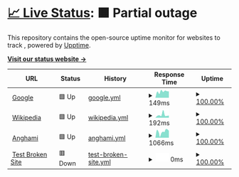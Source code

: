 # [📈 Live Status](<[https://Pradumnasaraf.github.io/Monitoring](https://ajinghami.github.io/uptime/)>): <!--live status--> **🟧 Partial outage**

This repository contains the open-source uptime monitor for websites to track , powered by [Upptime](https://github.com/upptime/upptime).

[**Visit our status website →**](https://ajinghami.github.io/uptime/)

<!--start: status pages-->
<!-- This summary is generated by Upptime (https://github.com/upptime/upptime) -->
<!-- Do not edit this manually, your changes will be overwritten -->
<!-- prettier-ignore -->
| URL | Status | History | Response Time | Uptime |
| --- | ------ | ------- | ------------- | ------ |
| <img alt="" src="https://icons.duckduckgo.com/ip3/www.google.com.ico" height="13"> [Google](https://www.google.com) | 🟩 Up | [google.yml](https://github.com/ajinghami/uptime/commits/HEAD/history/google.yml) | <details><summary><img alt="Response time graph" src="./graphs/google/response-time-week.png" height="20"> 149ms</summary><br><a href="https://ajinghami.github.io/uptime/history/google"><img alt="Response time 107" src="https://img.shields.io/endpoint?url=https%3A%2F%2Fraw.githubusercontent.com%2Fajinghami%2Fuptime%2FHEAD%2Fapi%2Fgoogle%2Fresponse-time.json"></a><br><a href="https://ajinghami.github.io/uptime/history/google"><img alt="24-hour response time 460" src="https://img.shields.io/endpoint?url=https%3A%2F%2Fraw.githubusercontent.com%2Fajinghami%2Fuptime%2FHEAD%2Fapi%2Fgoogle%2Fresponse-time-day.json"></a><br><a href="https://ajinghami.github.io/uptime/history/google"><img alt="7-day response time 149" src="https://img.shields.io/endpoint?url=https%3A%2F%2Fraw.githubusercontent.com%2Fajinghami%2Fuptime%2FHEAD%2Fapi%2Fgoogle%2Fresponse-time-week.json"></a><br><a href="https://ajinghami.github.io/uptime/history/google"><img alt="30-day response time 115" src="https://img.shields.io/endpoint?url=https%3A%2F%2Fraw.githubusercontent.com%2Fajinghami%2Fuptime%2FHEAD%2Fapi%2Fgoogle%2Fresponse-time-month.json"></a><br><a href="https://ajinghami.github.io/uptime/history/google"><img alt="1-year response time 106" src="https://img.shields.io/endpoint?url=https%3A%2F%2Fraw.githubusercontent.com%2Fajinghami%2Fuptime%2FHEAD%2Fapi%2Fgoogle%2Fresponse-time-year.json"></a></details> | <details><summary><a href="https://ajinghami.github.io/uptime/history/google">100.00%</a></summary><a href="https://ajinghami.github.io/uptime/history/google"><img alt="All-time uptime 100.00%" src="https://img.shields.io/endpoint?url=https%3A%2F%2Fraw.githubusercontent.com%2Fajinghami%2Fuptime%2FHEAD%2Fapi%2Fgoogle%2Fuptime.json"></a><br><a href="https://ajinghami.github.io/uptime/history/google"><img alt="24-hour uptime 100.00%" src="https://img.shields.io/endpoint?url=https%3A%2F%2Fraw.githubusercontent.com%2Fajinghami%2Fuptime%2FHEAD%2Fapi%2Fgoogle%2Fuptime-day.json"></a><br><a href="https://ajinghami.github.io/uptime/history/google"><img alt="7-day uptime 100.00%" src="https://img.shields.io/endpoint?url=https%3A%2F%2Fraw.githubusercontent.com%2Fajinghami%2Fuptime%2FHEAD%2Fapi%2Fgoogle%2Fuptime-week.json"></a><br><a href="https://ajinghami.github.io/uptime/history/google"><img alt="30-day uptime 100.00%" src="https://img.shields.io/endpoint?url=https%3A%2F%2Fraw.githubusercontent.com%2Fajinghami%2Fuptime%2FHEAD%2Fapi%2Fgoogle%2Fuptime-month.json"></a><br><a href="https://ajinghami.github.io/uptime/history/google"><img alt="1-year uptime 100.00%" src="https://img.shields.io/endpoint?url=https%3A%2F%2Fraw.githubusercontent.com%2Fajinghami%2Fuptime%2FHEAD%2Fapi%2Fgoogle%2Fuptime-year.json"></a></details>
| <img alt="" src="https://icons.duckduckgo.com/ip3/en.wikipedia.org.ico" height="13"> [Wikipedia](https://en.wikipedia.org) | 🟩 Up | [wikipedia.yml](https://github.com/ajinghami/uptime/commits/HEAD/history/wikipedia.yml) | <details><summary><img alt="Response time graph" src="./graphs/wikipedia/response-time-week.png" height="20"> 192ms</summary><br><a href="https://ajinghami.github.io/uptime/history/wikipedia"><img alt="Response time 229" src="https://img.shields.io/endpoint?url=https%3A%2F%2Fraw.githubusercontent.com%2Fajinghami%2Fuptime%2FHEAD%2Fapi%2Fwikipedia%2Fresponse-time.json"></a><br><a href="https://ajinghami.github.io/uptime/history/wikipedia"><img alt="24-hour response time 195" src="https://img.shields.io/endpoint?url=https%3A%2F%2Fraw.githubusercontent.com%2Fajinghami%2Fuptime%2FHEAD%2Fapi%2Fwikipedia%2Fresponse-time-day.json"></a><br><a href="https://ajinghami.github.io/uptime/history/wikipedia"><img alt="7-day response time 192" src="https://img.shields.io/endpoint?url=https%3A%2F%2Fraw.githubusercontent.com%2Fajinghami%2Fuptime%2FHEAD%2Fapi%2Fwikipedia%2Fresponse-time-week.json"></a><br><a href="https://ajinghami.github.io/uptime/history/wikipedia"><img alt="30-day response time 218" src="https://img.shields.io/endpoint?url=https%3A%2F%2Fraw.githubusercontent.com%2Fajinghami%2Fuptime%2FHEAD%2Fapi%2Fwikipedia%2Fresponse-time-month.json"></a><br><a href="https://ajinghami.github.io/uptime/history/wikipedia"><img alt="1-year response time 228" src="https://img.shields.io/endpoint?url=https%3A%2F%2Fraw.githubusercontent.com%2Fajinghami%2Fuptime%2FHEAD%2Fapi%2Fwikipedia%2Fresponse-time-year.json"></a></details> | <details><summary><a href="https://ajinghami.github.io/uptime/history/wikipedia">100.00%</a></summary><a href="https://ajinghami.github.io/uptime/history/wikipedia"><img alt="All-time uptime 100.00%" src="https://img.shields.io/endpoint?url=https%3A%2F%2Fraw.githubusercontent.com%2Fajinghami%2Fuptime%2FHEAD%2Fapi%2Fwikipedia%2Fuptime.json"></a><br><a href="https://ajinghami.github.io/uptime/history/wikipedia"><img alt="24-hour uptime 100.00%" src="https://img.shields.io/endpoint?url=https%3A%2F%2Fraw.githubusercontent.com%2Fajinghami%2Fuptime%2FHEAD%2Fapi%2Fwikipedia%2Fuptime-day.json"></a><br><a href="https://ajinghami.github.io/uptime/history/wikipedia"><img alt="7-day uptime 100.00%" src="https://img.shields.io/endpoint?url=https%3A%2F%2Fraw.githubusercontent.com%2Fajinghami%2Fuptime%2FHEAD%2Fapi%2Fwikipedia%2Fuptime-week.json"></a><br><a href="https://ajinghami.github.io/uptime/history/wikipedia"><img alt="30-day uptime 99.96%" src="https://img.shields.io/endpoint?url=https%3A%2F%2Fraw.githubusercontent.com%2Fajinghami%2Fuptime%2FHEAD%2Fapi%2Fwikipedia%2Fuptime-month.json"></a><br><a href="https://ajinghami.github.io/uptime/history/wikipedia"><img alt="1-year uptime 99.99%" src="https://img.shields.io/endpoint?url=https%3A%2F%2Fraw.githubusercontent.com%2Fajinghami%2Fuptime%2FHEAD%2Fapi%2Fwikipedia%2Fuptime-year.json"></a></details>
| <img alt="" src="https://icons.duckduckgo.com/ip3/anghami.com.ico" height="13"> [Anghami](https://anghami.com) | 🟩 Up | [anghami.yml](https://github.com/ajinghami/uptime/commits/HEAD/history/anghami.yml) | <details><summary><img alt="Response time graph" src="./graphs/anghami/response-time-week.png" height="20"> 1066ms</summary><br><a href="https://ajinghami.github.io/uptime/history/anghami"><img alt="Response time 1128" src="https://img.shields.io/endpoint?url=https%3A%2F%2Fraw.githubusercontent.com%2Fajinghami%2Fuptime%2FHEAD%2Fapi%2Fanghami%2Fresponse-time.json"></a><br><a href="https://ajinghami.github.io/uptime/history/anghami"><img alt="24-hour response time 1277" src="https://img.shields.io/endpoint?url=https%3A%2F%2Fraw.githubusercontent.com%2Fajinghami%2Fuptime%2FHEAD%2Fapi%2Fanghami%2Fresponse-time-day.json"></a><br><a href="https://ajinghami.github.io/uptime/history/anghami"><img alt="7-day response time 1066" src="https://img.shields.io/endpoint?url=https%3A%2F%2Fraw.githubusercontent.com%2Fajinghami%2Fuptime%2FHEAD%2Fapi%2Fanghami%2Fresponse-time-week.json"></a><br><a href="https://ajinghami.github.io/uptime/history/anghami"><img alt="30-day response time 1096" src="https://img.shields.io/endpoint?url=https%3A%2F%2Fraw.githubusercontent.com%2Fajinghami%2Fuptime%2FHEAD%2Fapi%2Fanghami%2Fresponse-time-month.json"></a><br><a href="https://ajinghami.github.io/uptime/history/anghami"><img alt="1-year response time 1127" src="https://img.shields.io/endpoint?url=https%3A%2F%2Fraw.githubusercontent.com%2Fajinghami%2Fuptime%2FHEAD%2Fapi%2Fanghami%2Fresponse-time-year.json"></a></details> | <details><summary><a href="https://ajinghami.github.io/uptime/history/anghami">100.00%</a></summary><a href="https://ajinghami.github.io/uptime/history/anghami"><img alt="All-time uptime 99.99%" src="https://img.shields.io/endpoint?url=https%3A%2F%2Fraw.githubusercontent.com%2Fajinghami%2Fuptime%2FHEAD%2Fapi%2Fanghami%2Fuptime.json"></a><br><a href="https://ajinghami.github.io/uptime/history/anghami"><img alt="24-hour uptime 100.00%" src="https://img.shields.io/endpoint?url=https%3A%2F%2Fraw.githubusercontent.com%2Fajinghami%2Fuptime%2FHEAD%2Fapi%2Fanghami%2Fuptime-day.json"></a><br><a href="https://ajinghami.github.io/uptime/history/anghami"><img alt="7-day uptime 100.00%" src="https://img.shields.io/endpoint?url=https%3A%2F%2Fraw.githubusercontent.com%2Fajinghami%2Fuptime%2FHEAD%2Fapi%2Fanghami%2Fuptime-week.json"></a><br><a href="https://ajinghami.github.io/uptime/history/anghami"><img alt="30-day uptime 100.00%" src="https://img.shields.io/endpoint?url=https%3A%2F%2Fraw.githubusercontent.com%2Fajinghami%2Fuptime%2FHEAD%2Fapi%2Fanghami%2Fuptime-month.json"></a><br><a href="https://ajinghami.github.io/uptime/history/anghami"><img alt="1-year uptime 99.95%" src="https://img.shields.io/endpoint?url=https%3A%2F%2Fraw.githubusercontent.com%2Fajinghami%2Fuptime%2FHEAD%2Fapi%2Fanghami%2Fuptime-year.json"></a></details>
| <img alt="" src="https://icons.duckduckgo.com/ip3/thissitedoesnotexist.koj.co.ico" height="13"> [Test Broken Site](https://thissitedoesnotexist.koj.co) | 🟥 Down | [test-broken-site.yml](https://github.com/ajinghami/uptime/commits/HEAD/history/test-broken-site.yml) | <details><summary><img alt="Response time graph" src="./graphs/test-broken-site/response-time-week.png" height="20"> 0ms</summary><br><a href="https://ajinghami.github.io/uptime/history/test-broken-site"><img alt="Response time 0" src="https://img.shields.io/endpoint?url=https%3A%2F%2Fraw.githubusercontent.com%2Fajinghami%2Fuptime%2FHEAD%2Fapi%2Ftest-broken-site%2Fresponse-time.json"></a><br><a href="https://ajinghami.github.io/uptime/history/test-broken-site"><img alt="24-hour response time 0" src="https://img.shields.io/endpoint?url=https%3A%2F%2Fraw.githubusercontent.com%2Fajinghami%2Fuptime%2FHEAD%2Fapi%2Ftest-broken-site%2Fresponse-time-day.json"></a><br><a href="https://ajinghami.github.io/uptime/history/test-broken-site"><img alt="7-day response time 0" src="https://img.shields.io/endpoint?url=https%3A%2F%2Fraw.githubusercontent.com%2Fajinghami%2Fuptime%2FHEAD%2Fapi%2Ftest-broken-site%2Fresponse-time-week.json"></a><br><a href="https://ajinghami.github.io/uptime/history/test-broken-site"><img alt="30-day response time 0" src="https://img.shields.io/endpoint?url=https%3A%2F%2Fraw.githubusercontent.com%2Fajinghami%2Fuptime%2FHEAD%2Fapi%2Ftest-broken-site%2Fresponse-time-month.json"></a><br><a href="https://ajinghami.github.io/uptime/history/test-broken-site"><img alt="1-year response time 0" src="https://img.shields.io/endpoint?url=https%3A%2F%2Fraw.githubusercontent.com%2Fajinghami%2Fuptime%2FHEAD%2Fapi%2Ftest-broken-site%2Fresponse-time-year.json"></a></details> | <details><summary><a href="https://ajinghami.github.io/uptime/history/test-broken-site">100.00%</a></summary><a href="https://ajinghami.github.io/uptime/history/test-broken-site"><img alt="All-time uptime 100.00%" src="https://img.shields.io/endpoint?url=https%3A%2F%2Fraw.githubusercontent.com%2Fajinghami%2Fuptime%2FHEAD%2Fapi%2Ftest-broken-site%2Fuptime.json"></a><br><a href="https://ajinghami.github.io/uptime/history/test-broken-site"><img alt="24-hour uptime 100.00%" src="https://img.shields.io/endpoint?url=https%3A%2F%2Fraw.githubusercontent.com%2Fajinghami%2Fuptime%2FHEAD%2Fapi%2Ftest-broken-site%2Fuptime-day.json"></a><br><a href="https://ajinghami.github.io/uptime/history/test-broken-site"><img alt="7-day uptime 100.00%" src="https://img.shields.io/endpoint?url=https%3A%2F%2Fraw.githubusercontent.com%2Fajinghami%2Fuptime%2FHEAD%2Fapi%2Ftest-broken-site%2Fuptime-week.json"></a><br><a href="https://ajinghami.github.io/uptime/history/test-broken-site"><img alt="30-day uptime 100.00%" src="https://img.shields.io/endpoint?url=https%3A%2F%2Fraw.githubusercontent.com%2Fajinghami%2Fuptime%2FHEAD%2Fapi%2Ftest-broken-site%2Fuptime-month.json"></a><br><a href="https://ajinghami.github.io/uptime/history/test-broken-site"><img alt="1-year uptime 100.00%" src="https://img.shields.io/endpoint?url=https%3A%2F%2Fraw.githubusercontent.com%2Fajinghami%2Fuptime%2FHEAD%2Fapi%2Ftest-broken-site%2Fuptime-year.json"></a></details>

<!--end: status pages-->
